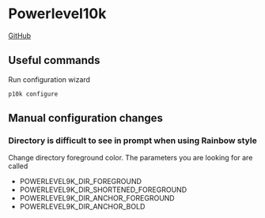 # Powerlevel10k

[GitHub](https://github.com/romkatv/powerlevel10k?tab=readme-ov-file)

## Useful commands

Run configuration wizard

```
p10k configure
```

## Manual configuration changes

### Directory is difficult to see in prompt when using Rainbow style

Change directory foreground color. The parameters you are looking for are called

- POWERLEVEL9K_DIR_FOREGROUND
- POWERLEVEL9K_DIR_SHORTENED_FOREGROUND
- POWERLEVEL9K_DIR_ANCHOR_FOREGROUND
- POWERLEVEL9K_DIR_ANCHOR_BOLD
